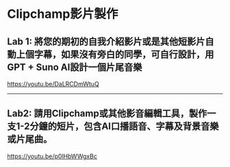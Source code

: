 # Clipchamp影片製作
## Lab 1: 將您的期初的自我介紹影片或是其他短影片自動上個字幕，如果沒有旁白的同學，可自行設計，用GPT + Suno AI設計一個片尾音樂
https://youtu.be/DaLRCDmWtuQ

---
## Lab2: 請用Clipchamp或其他影音編輯工具，製作一支1-2分鐘的短片，包含AI口播語音、字幕及背景音樂或片尾曲。   
https://youtu.be/p0lHbWWgxBc

